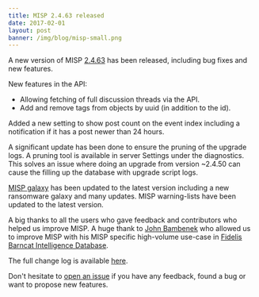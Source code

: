```yaml
---
title: MISP 2.4.63 released
date: 2017-02-01
layout: post
banner: /img/blog/misp-small.png
---
```


A new version of MISP [2.4.63](https://github.com/MISP/MISP/tree/v2.4.63) has been released, including bug fixes and new features.

New features in the API:

 - Allowing fetching of full discussion threads via the API.
 - Add and remove tags from objects by uuid (in addition to the id).

Added a new setting to show post count on the event index including a notification if it has a post newer than 24 hours.

A significant update has been done to ensure the pruning of the upgrade logs. A pruning tool is available in server Settings under the diagnostics.
This solves an issue where doing an upgrade from version ~2.4.50 can cause the filling up the database with upgrade script logs.

[MISP galaxy](https://github.com/MISP/misp-galaxy) has been updated to the latest version including a new ransomware galaxy and many updates. MISP warning-lists have been updated to the latest version.

A big thanks to all the users who gave feedback and contributors who helped us improve MISP. A huge thank to [John Bambenek](https://twitter.com/bambenek) who allowed us to improve MISP with his MISP specific high-volume use-case in [Fidelis Barncat Intelligence Database](https://www.fidelissecurity.com/resources/fidelis-barncat).

The full change log is available [here](https://www.misp.software/Changelog.txt).

Don't hesitate to [open an issue](https://github.com/MISP/MISP/issues) if you have any feedback, found a bug or want to propose new features.
